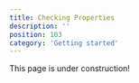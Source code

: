 ```yaml
---
title: Checking Properties
description: ''
position: 103
category: 'Getting started'
---
```


<alert type="warning">
This page is under construction!
</alert>